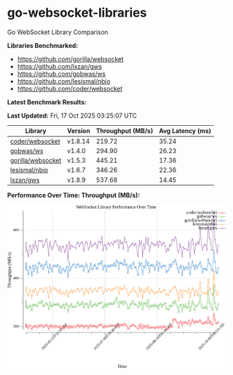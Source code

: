 # go-websocket-libraries

Go WebSocket Library Comparison

**Libraries Benchmarked:**

- https://github.com/gorilla/websocket
- https://github.com/lxzan/gws
- https://github.com/gobwas/ws
- https://github.com/lesismal/nbio
- https://github.com/coder/websocket

**Latest Benchmark Results:**

<!-- BENCHMARK_TABLE_START -->
**Last Updated:** Fri, 17 Oct 2025 03:25:07 UTC

| Library                                         | Version         | Throughput (MB/s) | Avg Latency (ms) |
| ----------------------------------------------- | --------------- | ----------------- | ---------------- |
| [coder/websocket](https://github.com/coder/websocket) | v1.8.14 | 219.72 | 35.24 |
| [gobwas/ws](https://github.com/gobwas/ws) | v1.4.0 | 294.90 | 26.23 |
| [gorilla/websocket](https://github.com/gorilla/websocket) | v1.5.3 | 445.21 | 17.36 |
| [lesismal/nbio](https://github.com/lesismal/nbio) | v1.6.7 | 346.26 | 22.36 |
| [lxzan/gws](https://github.com/lxzan/gws) | v1.8.9 | 537.68 | 14.45 |
<!-- BENCHMARK_TABLE_END -->

**Performance Over Time: Throughput (MB/s):**

![Benchmark Performance Graph](benchmark_performance.png)
